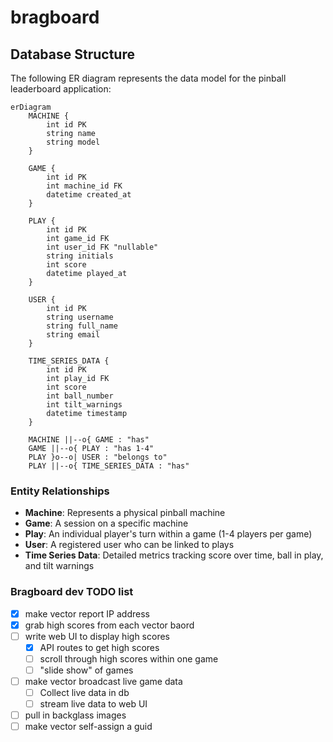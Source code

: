 # bragboard


## Database Structure

The following ER diagram represents the data model for the pinball leaderboard application:

```mermaid
erDiagram
    MACHINE {
        int id PK
        string name
        string model
    }

    GAME {
        int id PK
        int machine_id FK
        datetime created_at
    }

    PLAY {
        int id PK
        int game_id FK
        int user_id FK "nullable"
        string initials
        int score
        datetime played_at
    }

    USER {
        int id PK
        string username
        string full_name
        string email
    }

    TIME_SERIES_DATA {
        int id PK
        int play_id FK
        int score
        int ball_number
        int tilt_warnings
        datetime timestamp
    }

    MACHINE ||--o{ GAME : "has"
    GAME ||--o{ PLAY : "has 1-4"
    PLAY }o--o| USER : "belongs to"
    PLAY ||--o{ TIME_SERIES_DATA : "has"

```

### Entity Relationships

- **Machine**: Represents a physical pinball machine
- **Game**: A session on a specific machine
- **Play**: An individual player's turn within a game (1-4 players per game)
- **User**: A registered user who can be linked to plays
- **Time Series Data**: Detailed metrics tracking score over time, ball in play, and tilt warnings


### Bragboard dev TODO list

- [x] make vector report IP address
- [x] grab high scores from each vector baord
- [ ] write web UI to display high scores
    - [x] API routes to get high scores 
    - [ ] scroll through high scores within one game
    - [ ] "slide show" of games 
- [ ] make vector broadcast live game data
    - [ ] Collect live data in db
    - [ ] stream live data to web UI
- [ ] pull in backglass images
- [ ] make vector self-assign a guid